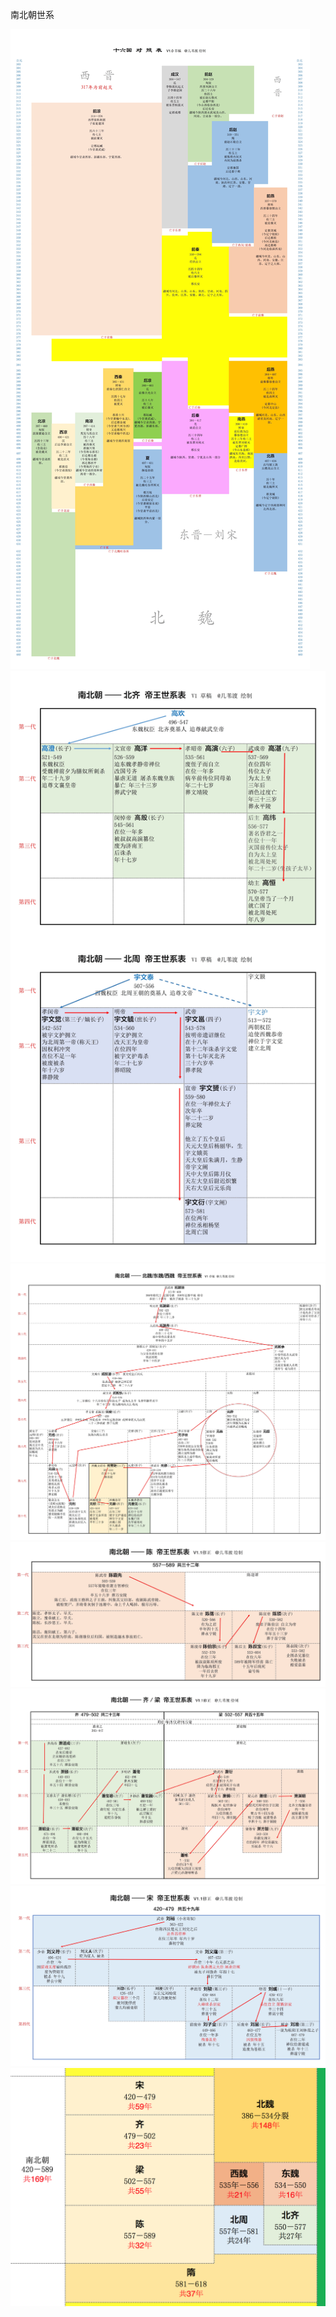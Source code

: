 南北朝世系


![](./十六国年代表.jpg)
![](./南北朝世系1.jpg)
![](./南北朝世系2.jpg)
![](./南北朝世系3.jpg)
![](./南北朝世系4.jpg)
![](./南北朝世系5.jpg)
![](./南北朝世系6.jpg)
